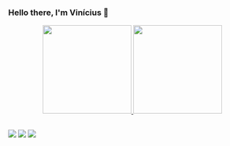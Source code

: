 ### Hello there, I'm Vinícius 👋

<div align="center">
  <a href="https://github.com/ViniciusCNB">
  <img height="180em" src="https://github-readme-stats.vercel.app/api?username=ViniciusCNB&show_icons=true&theme=tokyonight&include_all_commits=true&count_private=true"/>
  <img height="180em" src="https://github-readme-stats.vercel.app/api/top-langs/?username=ViniciusCNB&layout=compact&langs_count=7&theme=tokyonight"/>
</div>

##

<div>
  <a href="https://instagram.com/vinicius_cnborges" target="_blank"><img src="https://img.shields.io/badge/-Instagram-%23E4405F?style=for-the-badge&logo=instagram&logoColor=white" target="_blank"></a>
  <a href = "mailto:viniborg25@gmail.com"><img src="https://img.shields.io/badge/-Gmail-%23333?style=for-the-badge&logo=gmail&logoColor=white" target="_blank"></a>
  <a href="https://www.linkedin.com/in/vinícius-correa-nobre-borges-b76001248" target="_blank"><img src="https://img.shields.io/badge/-LinkedIn-%230077B5?style=for-the-badge&logo=linkedin&logoColor=white" target="_blank"></a> 
</div>
